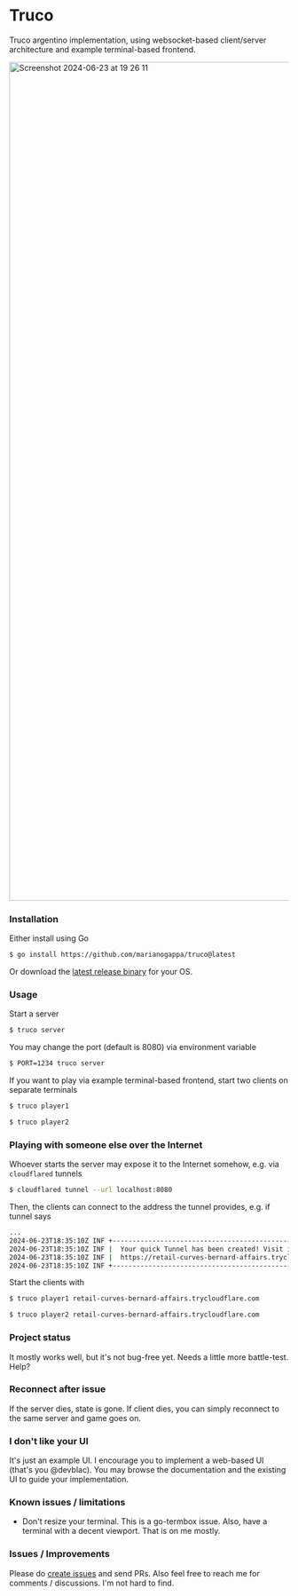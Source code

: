# Truco

Truco argentino implementation, using websocket-based client/server architecture and example terminal-based frontend.

<img width="1512" alt="Screenshot 2024-06-23 at 19 26 11" src="https://github.com/marianogappa/truco/assets/1078546/881e7204-f1a6-4de2-a0b5-60faa43b4fac">

### Installation

Either install using Go

```bash
$ go install https://github.com/marianogappa/truco@latest
```

Or download the [latest release binary](https://github.com/marianogappa/truco/releases) for your OS.

### Usage

Start a server

```bash
$ truco server
```

You may change the port (default is 8080) via environment variable

```bash
$ PORT=1234 truco server
```

If you want to play via example terminal-based frontend, start two clients on separate terminals

```bash
$ truco player1
```

```bash
$ truco player2
```

### Playing with someone else over the Internet

Whoever starts the server may expose it to the Internet somehow, e.g. via `cloudflared` tunnels

```bash
$ cloudflared tunnel --url localhost:8080
```

Then, the clients can connect to the address the tunnel provides, e.g. if tunnel says

```bash
...
2024-06-23T18:35:10Z INF +--------------------------------------------------------------------------------------------+
2024-06-23T18:35:10Z INF |  Your quick Tunnel has been created! Visit it at (it may take some time to be reachable):  |
2024-06-23T18:35:10Z INF |  https://retail-curves-bernard-affairs.trycloudflare.com                                   |
2024-06-23T18:35:10Z INF +--------------------------------------------------------------------------------------------+
```

Start the clients with

```bash
$ truco player1 retail-curves-bernard-affairs.trycloudflare.com
```

```bash
$ truco player2 retail-curves-bernard-affairs.trycloudflare.com
```

### Project status

It mostly works well, but it's not bug-free yet. Needs a little more battle-test. Help?

### Reconnect after issue

If the server dies, state is gone. If client dies, you can simply reconnect to the same server and game goes on.

### I don't like your UI

It's just an example UI. I encourage you to implement a web-based UI (that's you @devblac). You may browse the documentation and the existing UI to guide your implementation.

### Known issues / limitations

- Don't resize your terminal. This is a go-termbox issue. Also, have a terminal with a decent viewport. That is on me mostly.

### Issues / Improvements

Please do [create issues](https://github.com/marianogappa/truco/issues) and send PRs. Also feel free to reach me for comments / discussions. I'm not hard to find.

